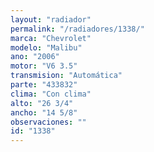 ```yaml
---
layout: "radiador"
permalink: "/radiadores/1338/"
marca: "Chevrolet"
modelo: "Malibu"
ano: "2006"
motor: "V6 3.5"
transmision: "Automática"
parte: "433832"
clima: "Con clima"
alto: "26 3/4"
ancho: "14 5/8"
observaciones: ""
id: "1338"
---
```


